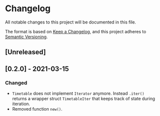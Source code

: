 # Changelog
All notable changes to this project will be documented in this file.

The format is based on [Keep a Changelog](https://keepachangelog.com/en/1.0.0/),
and this project adheres to [Semantic Versioning](https://semver.org/spec/v2.0.0.html).

## [Unreleased]

## [0.2.0] - 2021-03-15
### Changed
- `Timetable` does not implement `Iterator` anymore. Instead `.iter()` returns a wrapper struct `TimetableIter` that keeps track of state during iteration.
- Removed function `new()`.
